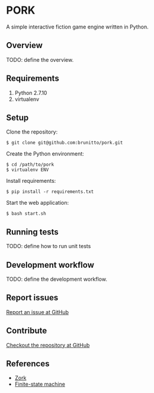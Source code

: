 # PORK

A simple interactive fiction game engine written in Python.

## Overview

TODO: define the overview.

## Requirements

1. Python 2.7.10
2. virtualenv

## Setup

Clone the repository:

    $ git clone git@github.com:brunitto/pork.git

Create the Python environment:

    $ cd /path/to/pork
    $ virtualenv ENV

Install requirements:

    $ pip install -r requirements.txt

Start the web application:

    $ bash start.sh

## Running tests

TODO: define how to run unit tests

## Development workflow

TODO: define the development workflow.

## Report issues

[Report an issue at GitHub](https://github.com/brunitto/pork/issues)

## Contribute

[Checkout the repository at GitHub](https://github.com/brunitto/pork)

## References

* [Zork](https://en.wikipedia.org/wiki/Zork)
* [Finite-state machine](https://en.wikipedia.org/wiki/Finite-state_machine)
